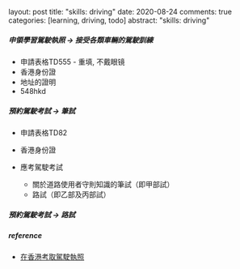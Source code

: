 layout: post
title: "skills: driving"
date: 2020-08-24
comments: true
categories: [learning, driving, todo]
abstract: "skills: driving"


##### 申領學習駕駛執照  -> 接受各類車輛的駕駛訓練
   * 申請表格TD555   - 重填, 不戴眼镜  
   * 香港身份證  
   * 地址的證明   
   * 548hkd  


##### 預約駕駛考試  -> 筆試
   * 申請表格TD82  
   * 香港身份證  

   * 應考駕駛考試  
     - 關於道路使用者守則知識的筆試（即甲部試）
     - 路試（即乙部及丙部試） 

##### 預約駕駛考試  -> 路試


##### reference
* [在香港考取駕駛執照](https://www.gov.hk/tc/residents/transport/drivinglicense/becomeadriver.htm)